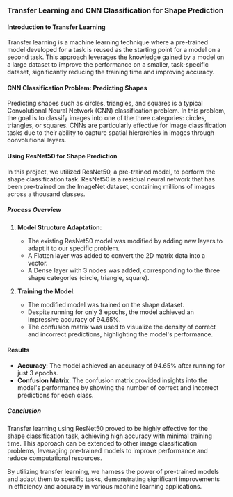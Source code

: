 ### Transfer Learning and CNN Classification for Shape Prediction

#### Introduction to Transfer Learning

Transfer learning is a machine learning technique where a pre-trained model developed for a task is reused as the starting point for a model on a second task. This approach leverages the knowledge gained by a model on a large dataset to improve the performance on a smaller, task-specific dataset, significantly reducing the training time and improving accuracy.

#### CNN Classification Problem: Predicting Shapes

Predicting shapes such as circles, triangles, and squares is a typical Convolutional Neural Network (CNN) classification problem. In this problem, the goal is to classify images into one of the three categories: circles, triangles, or squares. CNNs are particularly effective for image classification tasks due to their ability to capture spatial hierarchies in images through convolutional layers.

#### Using ResNet50 for Shape Prediction

In this project, we utilized ResNet50, a pre-trained model, to perform the shape classification task. ResNet50 is a residual neural network that has been pre-trained on the ImageNet dataset, containing millions of images across a thousand classes. 

##### Process Overview

1. **Model Structure Adaptation**: 
    - The existing ResNet50 model was modified by adding new layers to adapt it to our specific problem.
    - A Flatten layer was added to convert the 2D matrix data into a vector.
    - A Dense layer with 3 nodes was added, corresponding to the three shape categories (circle, triangle, square).

2. **Training the Model**:
    - The modified model was trained on the shape dataset.
    - Despite running for only 3 epochs, the model achieved an impressive accuracy of 94.65%.
    - The confusion matrix was used to visualize the density of correct and incorrect predictions, highlighting the model's performance.

#### Results

- **Accuracy**: The model achieved an accuracy of 94.65% after running for just 3 epochs.
- **Confusion Matrix**: The confusion matrix provided insights into the model's performance by showing the number of correct and incorrect predictions for each class.


##### Conclusion

Transfer learning using ResNet50 proved to be highly effective for the shape classification task, achieving high accuracy with minimal training time. This approach can be extended to other image classification problems, leveraging pre-trained models to improve performance and reduce computational resources.

By utilizing transfer learning, we harness the power of pre-trained models and adapt them to specific tasks, demonstrating significant improvements in efficiency and accuracy in various machine learning applications.
